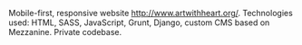 Mobile-first, responsive website http://www.artwithheart.org/. Technologies used: HTML, SASS, JavaScript, Grunt, Django, custom CMS based on Mezzanine. Private codebase.
